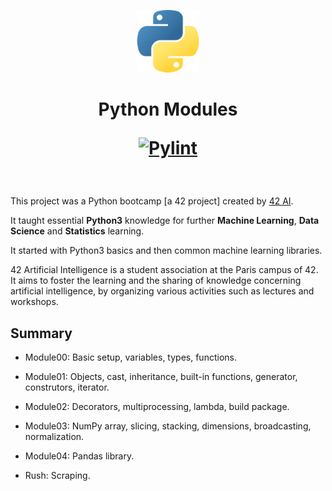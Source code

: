 <p align="center">
  <img src="logo.png" width="100" alt="PythonModules" />
</p>

<h1 align="center">
	Python Modules

[![Pylint](https://github.com/Ant0wan/PythonModules/actions/workflows/pylint.yml/badge.svg?branch=master)](https://github.com/Ant0wan/PythonModules/actions/workflows/pylint.yml)

</h1>

<br/>

This project was a Python bootcamp [a 42 project] created by [42 AI](http://www.42ai.fr).

It taught essential **Python3** knowledge for further **Machine Learning**, **Data Science** and **Statistics** learning.

It started with Python3 basics and then common machine learning libraries.

42 Artificial Intelligence is a student association at the Paris campus of 42.
It aims to foster the learning and the sharing of knowledge concerning artificial intelligence, by organizing various activities such as lectures and workshops.
<br/>


## Summary

- Module00: Basic setup, variables, types, functions.

- Module01: Objects, cast, inheritance, built-in functions, generator, construtors, iterator.

- Module02: Decorators, multiprocessing, lambda, build package.

- Module03: NumPy array, slicing, stacking, dimensions, broadcasting, normalization.

- Module04: Pandas library.

- Rush: Scraping.
